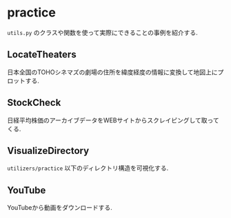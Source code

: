 # practice
`utils.py` のクラスや関数を使って実際にできることの事例を紹介する.

## LocateTheaters
日本全国のTOHOシネマズの劇場の住所を緯度経度の情報に変換して地図上にプロットする.

## StockCheck
日経平均株価のアーカイブデータをWEBサイトからスクレイピングして取ってくる.

## VisualizeDirectory
`utilizers/practice` 以下のディレクトリ構造を可視化する.

## YouTube
YouTubeから動画をダウンロードする.